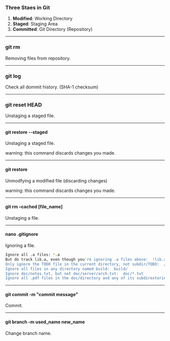 ### **Three Staes in Git**
1. **Modified**: Working Directory
2. **Staged**: Staging Area
3. **Committed**: Git Directory (Repository)

---

### git rm
Removing files from repository.

---
### git log
Check all dommit history. (SHA-1 checksum)

---

### git reset HEAD <file>
Unstaging a staged file.

---
#### git restore --staged<file>
Unstaging a staged file.

warning: this command discards changes you made.

---

#### git restore<file>
Unmodfying a modified file (discarding changes)

warning: this command discards changes you made.
 
---

#### git rm –cached [file_name]

Unstaging a file.

---

#### nano .gitignore
Ignoring a file.

```sh
Ignore all .a files: *.a
But do track lib.a, even though you're ignoring .a files above:  !lib.a
Only ignore the TODO file in the current directory, not subdir/TODO:  /TODO
Ignore all files in any directory named build:  build/
Ignore doc/notes.txt, but not doc/server/arch.txt:  doc/*.txt
Ignore all .pdf files in the doc/directory and any of its subdirextories:  doc/**/*.pdf
```

---

#### git commit -m "commit message"
Commit.

---

#### git branch -m used_name new_name
Change branch name.
